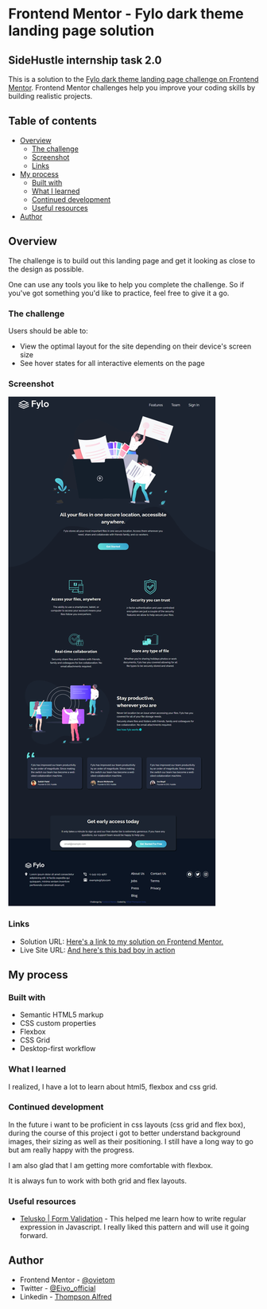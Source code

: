 # Frontend Mentor - Fylo dark theme landing page solution

## SideHustle internship task 2.0

This is a solution to the [Fylo dark theme landing page challenge on Frontend Mentor](https://www.frontendmentor.io/challenges/fylo-dark-theme-landing-page-5ca5f2d21e82137ec91a50fd). Frontend Mentor challenges help you improve your coding skills by building realistic projects.

## Table of contents

-   [Overview](#overview)
    -   [The challenge](#the-challenge)
    -   [Screenshot](#screenshot)
    -   [Links](#links)
-   [My process](#my-process)
    -   [Built with](#built-with)
    -   [What I learned](#what-i-learned)
    -   [Continued development](#continued-development)
    -   [Useful resources](#useful-resources)
-   [Author](#author)

## Overview

The challenge is to build out this landing page and get it looking as close to the design as possible.

One can use any tools you like to help you complete the challenge. So if you've got something you'd like to practice, feel free to give it a go.

### The challenge

Users should be able to:

-   View the optimal layout for the site depending on their device's screen size
-   See hover states for all interactive elements on the page

### Screenshot

![screenshot of the webpage](./images/fylo.png)

### Links

-   Solution URL: [Here's a link to my solution on Frontend Mentor.](https://your-solution-url.com)
-   Live Site URL: [And here's this bad boy in action](https://your-live-site-url.com)

## My process

### Built with

-   Semantic HTML5 markup
-   CSS custom properties
-   Flexbox
-   CSS Grid
-   Desktop-first workflow

### What I learned

I realized, I have a lot to learn about html5, flexbox and css grid.

### Continued development

In the future i want to be proficient in css layouts (css grid and flex box), during the course of this project i got to better understand background images, their sizing as well as their positioning. I still have a long way to go but am really happy with the progress.

I am also glad that I am getting more comfortable with flexbox.

It is always fun to work with both grid and flex layouts.

### Useful resources

-   [Telusko | Form Validation](https://www.youtube.com/watch?v=WeIRHETbcLs) - This helped me learn how to write regular expression in Javascript. I really liked this pattern and will use it going forward.

## Author

-   Frontend Mentor - [@ovietom](https://www.frontendmentor.io/profile/ovietom)
-   Twitter - [@Eivo_official](https://www.twitter.com/Eivo)
-   Linkedin - [Thompson Alfred](https://www.linkedin.com/in/thompson-alfred-5418b9174)
